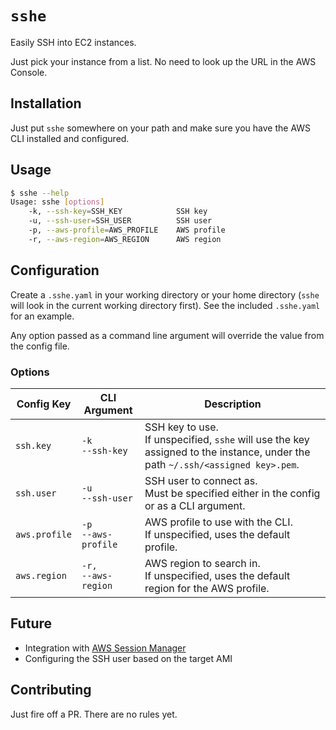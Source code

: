# `sshe`

Easily SSH into EC2 instances.

Just pick your instance from a list. No need to look up the URL in the AWS Console.

## Installation

Just put `sshe` somewhere on your path and make sure you have the AWS CLI installed and configured.

## Usage

```bash
$ sshe --help
Usage: sshe [options]
    -k, --ssh-key=SSH_KEY            SSH key
    -u, --ssh-user=SSH_USER          SSH user
    -p, --aws-profile=AWS_PROFILE    AWS profile
    -r, --aws-region=AWS_REGION      AWS region
```

## Configuration

Create a `.sshe.yaml` in your working directory or your home directory (`sshe` will look in the current working directory first). See the included `.sshe.yaml` for an example.

Any option passed as a command line argument will override the value from the config file.

### Options

Config Key | CLI Argument | Description
-|-|-
`ssh.key` | `-k`<br/>`--ssh-key` | SSH key to use.<br/>If unspecified, `sshe` will use the key assigned to the instance, under the path `~/.ssh/<assigned key>.pem`.
`ssh.user` | `-u`<br/>`--ssh-user` | SSH user to connect as.<br/>Must be specified either in the config or as a CLI argument.
`aws.profile` | `-p`<br/>`--aws-profile` | AWS profile to use with the CLI.<br/>If unspecified, uses the default profile.
`aws.region` | `-r,`<br/>`--aws-region` | AWS region to search in.<br/>If unspecified, uses the default region for the AWS profile.

## Future

* Integration with [AWS Session Manager](https://docs.aws.amazon.com/systems-manager/latest/userguide/session-manager-working-with-sessions-start.html)
* Configuring the SSH user based on the target AMI

## Contributing

Just fire off a PR. There are no rules yet.
